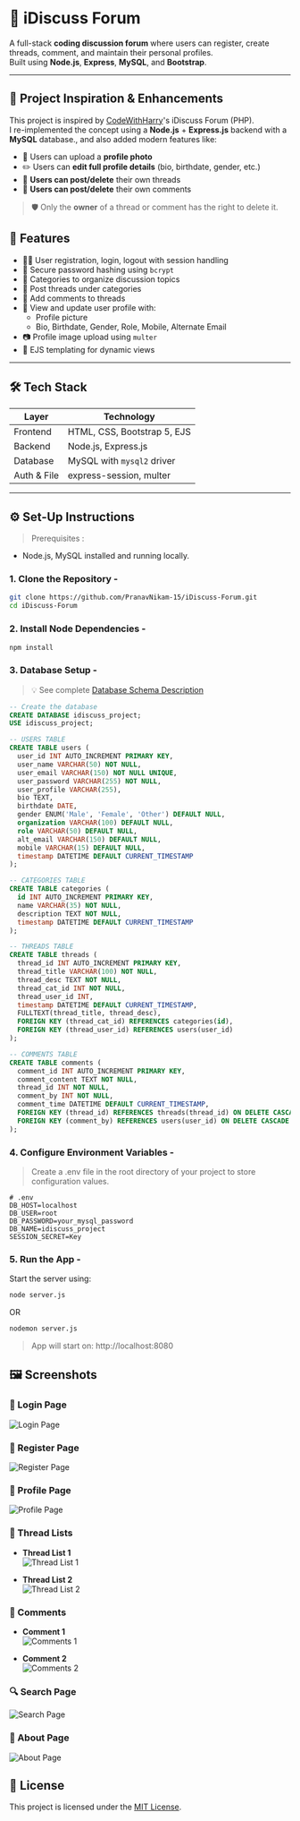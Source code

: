 # 🚀 iDiscuss Forum

A full-stack **coding discussion forum** where users can register, create threads, comment, and maintain their personal profiles.  
Built using **Node.js**, **Express**, **MySQL**, and **Bootstrap**.

---

## 📌 Project Inspiration & Enhancements

This project is inspired by [CodeWithHarry](https://www.youtube.com/c/CodeWithHarry)'s iDiscuss Forum (PHP).  
I re-implemented the concept using a **Node.js** + **Express.js** backend with a **MySQL** database., and also added modern features like:

- 🔐 Users can upload a **profile photo**
- ✏️ Users can **edit full profile details** (bio, birthdate, gender, etc.)
- 🧵 **Users can post/delete** their own threads
- 💬 **Users can post/delete** their own comments  
> 🛡️ Only the **owner** of a thread or comment has the right to delete it.

## 🚀 Features

- 🧑‍💻 User registration, login, logout with session handling
- 🔐 Secure password hashing using `bcrypt`
- 📂 Categories to organize discussion topics
- 🧵 Post threads under categories
- 💬 Add comments to threads
- 👤 View and update user profile with:
  - Profile picture
  - Bio, Birthdate, Gender, Role, Mobile, Alternate Email
- 📷 Profile image upload using `multer`
- 📃 EJS templating for dynamic views

---

## 🛠️ Tech Stack

| Layer       | Technology                         |
|-------------|-------------------------------------|
| Frontend    | HTML, CSS, Bootstrap 5, EJS         |
| Backend     | Node.js, Express.js                 |
| Database    | MySQL with `mysql2` driver          |
| Auth & File | express-session, multer             |

---

## ⚙️ Set-Up Instructions

> Prerequisites :

- Node.js, MySQL installed and running locally.

### 1. Clone the Repository -

```bash
git clone https://github.com/PranavNikam-15/iDiscuss-Forum.git
cd iDiscuss-Forum
```

### 2. Install Node Dependencies -

```bash
npm install
```

### 3. Database Setup -

> 💡 See complete [Database Schema Description](./database.md)

```sql
-- Create the database
CREATE DATABASE idiscuss_project;
USE idiscuss_project;

-- USERS TABLE
CREATE TABLE users (
  user_id INT AUTO_INCREMENT PRIMARY KEY,
  user_name VARCHAR(50) NOT NULL,
  user_email VARCHAR(150) NOT NULL UNIQUE,
  user_password VARCHAR(255) NOT NULL,
  user_profile VARCHAR(255),
  bio TEXT,
  birthdate DATE,
  gender ENUM('Male', 'Female', 'Other') DEFAULT NULL,
  organization VARCHAR(100) DEFAULT NULL,
  role VARCHAR(50) DEFAULT NULL,
  alt_email VARCHAR(150) DEFAULT NULL,
  mobile VARCHAR(15) DEFAULT NULL,
  timestamp DATETIME DEFAULT CURRENT_TIMESTAMP
);

-- CATEGORIES TABLE
CREATE TABLE categories (
  id INT AUTO_INCREMENT PRIMARY KEY,
  name VARCHAR(35) NOT NULL,
  description TEXT NOT NULL,
  timestamp DATETIME DEFAULT CURRENT_TIMESTAMP
);

-- THREADS TABLE
CREATE TABLE threads (
  thread_id INT AUTO_INCREMENT PRIMARY KEY,
  thread_title VARCHAR(100) NOT NULL,
  thread_desc TEXT NOT NULL,
  thread_cat_id INT NOT NULL,
  thread_user_id INT,
  timestamp DATETIME DEFAULT CURRENT_TIMESTAMP,
  FULLTEXT(thread_title, thread_desc),
  FOREIGN KEY (thread_cat_id) REFERENCES categories(id),
  FOREIGN KEY (thread_user_id) REFERENCES users(user_id)
);

-- COMMENTS TABLE
CREATE TABLE comments (
  comment_id INT AUTO_INCREMENT PRIMARY KEY,
  comment_content TEXT NOT NULL,
  thread_id INT NOT NULL,
  comment_by INT NOT NULL,
  comment_time DATETIME DEFAULT CURRENT_TIMESTAMP,
  FOREIGN KEY (thread_id) REFERENCES threads(thread_id) ON DELETE CASCADE,
  FOREIGN KEY (comment_by) REFERENCES users(user_id) ON DELETE CASCADE
);
```

### 4. Configure Environment Variables -

> Create a .env file in the root directory of your project to store configuration values.

```env
# .env
DB_HOST=localhost
DB_USER=root
DB_PASSWORD=your_mysql_password
DB_NAME=idiscuss_project
SESSION_SECRET=Key
```

### 5. Run the App -

Start the server using:

```bash
node server.js
```
OR

```bash
nodemon server.js
```
> App will start on: http://localhost:8080

## 🖼️ Screenshots

### 🔐 Login Page
![Login Page](images/Login_page.png)

### 📝 Register Page
![Register Page](images/Register_page.png)

### 👤 Profile Page
![Profile Page](images/Profile_page.png)

### 🧵 Thread Lists
- **Thread List 1**  
  ![Thread List 1](images/Threadlist_1.png)

- **Thread List 2**  
  ![Thread List 2](images/Threadlist_2.png)

### 💬 Comments
- **Comment 1**  
  ![Comments 1](images/Comment_1.png)

- **Comment 2**  
  ![Comments 2](images/Comment_2.png)

### 🔍 Search Page
![Search Page](images/Search_page.png)

### 📄 About Page
![About Page](images/About_page.png)

## 📄 License

This project is licensed under the [MIT License](./LICENSE).
